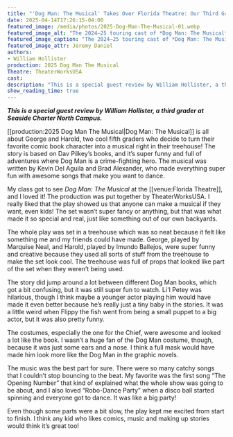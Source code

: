 ```yaml
---
title: "'Dog Man: The Musical' Takes Over Florida Theatre: Our Third Grade Adventure!"
date: 2025-04-14T17:26:15-04:00
featured_image: /media/photos/2025-Dog-Man-The-Musical-01.webp
featured_image_alt: "The 2024–25 touring cast of *Dog Man: The Musical* strikes an energetic pose in a brightly colored, cartoon-inspired set."
featured_image_caption: "The 2024–25 touring cast of *Dog Man: The Musical* — Glory Yepassis-Zembrou, Mundo Ballejos, Jake Wernecke, Sadie Jayne Kennedy, Marquise Neal and Brandon James Butorovich — light up the stage with explosive energy and comic-book flair."
featured_image_attr: Jeremy Daniel
authors: 
- William Hollister
production: 2025 Dog Man The Musical
Theatre: TheaterWorksUSA
cast: 
description: "This is a special guest review by William Hollister, a third grader at Seaside Charter North Campus."
show_reading_time: true
---
```

***This is a special guest review by William Hollister, a third grader at Seaside Charter North Campus.***

[[production:2025 Dog Man The Musical|Dog Man: The Musical]] is all about George and Harold, two cool fifth graders who decide to turn their favorite comic book character into a musical right in their treehouse! The story is based on Dav Pilkey’s books, and it’s super funny and full of adventures where Dog Man is a crime-fighting hero. The musical was written by Kevin Del Aguila and Brad Alexander, who made everything super fun with awesome songs that make you want to dance.

My class got to see *Dog Man: The Musical* at the [[venue:Florida Theatre]], and I loved it! The production was put together by TheaterWorksUSA. I really liked that the play showed us that anyone can make a musical if they want, even kids! The set wasn’t super fancy or anything, but that was what made it so special and real, just like something out of our own backyards. 

The whole play was set in a treehouse which was so neat because it felt like something me and my friends could have made. George, played by Marquise Neal, and Harold, played by Imundo Ballejos, were super funny and creative because they used all sorts of stuff from the treehouse to make the set look cool. The treehouse was full of props that looked like part of the set when they weren’t being used.

The story did jump around a lot between different Dog Man books, which got a bit confusing, but it was still super fun to watch. Li'l Petey was hilarious, though I think maybe a younger actor playing him would have made it even better because he’s really just a tiny baby in the stories. It was a little weird when Flippy the fish went from being a small puppet to a big actor, but it was also pretty funny. 

The costumes, especially the one for the Chief, were awesome and looked a lot like the book. I wasn’t a huge fan of the Dog Man costume, though, because it was just some ears and a nose. I think a full mask would have made him look more like the Dog Man in the graphic novels.

The music was the best part for sure. There were so many catchy songs that I couldn’t stop bouncing to the beat. My favorite was the first song “The Opening Number” that kind of explained what the whole show was going to be about, and I also loved “Robo-Dance Party” when a disco ball started spinning and everyone got to dance. It was like a big party!

Even though some parts were a bit slow, the play kept me excited from start to finish. I think any kid who likes comics, music and making up stories would think it’s great too! 